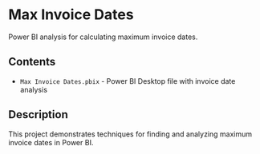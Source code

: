 # Max Invoice Dates

Power BI analysis for calculating maximum invoice dates.

## Contents

- `Max Invoice Dates.pbix` - Power BI Desktop file with invoice date analysis

## Description

This project demonstrates techniques for finding and analyzing maximum invoice dates in Power BI.
